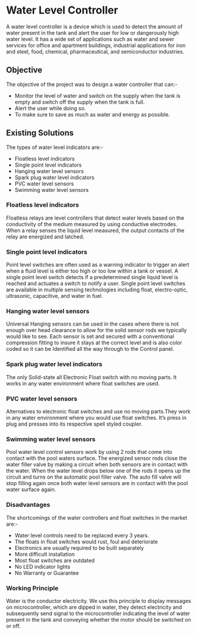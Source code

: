 # Water Level Controller
A water level controller is a device which is used to detect the amount of water present in the tank and alert the user for low or dangerously high water level. It has a wide set of applications such as water and sewer services for office and apartment buildings, industrial applications for iron and steel, food, chemical, pharmaceutical, and semiconductor industries.

## Objective 
The objective of the project was to design a water controller that can:-
 - Monitor the level of water and switch on the supply when the tank is empty and switch off the supply when the tank is full.
 - Alert the user while doing so.
 - To make sure to save as much as water and energy as possible.
 
 ## Existing Solutions
 The types of water level indicators are:-
  - Floatless level indicators
  - Single point level indicators
  - Hanging water level sensors
  - Spark plug water level indicators
  - PVC water level sensors
  - Swimming water level sensors 
   
  ### Floatless level indicators
  Floatless relays are level controllers that detect water levels based on the conductivity of the medium measured by using conductive electrodes. When a relay senses the liquid level measured, the output contacts of the relay are energized and latched.
  
  ### Single point level indicators
  Point level switches are often used as a warning indicator to trigger an alert when a fluid level is either too high or too low within a tank or vessel. A single point level switch detects if a predetermined single liquid level is reached and actuates a switch to notify a user. Single point level switches are available in multiple sensing technologies including float, electro-optic, ultrasonic, capacitive, and water in fuel.
  
  ### Hanging water level sensors
  Universal Hanging sensors can be used in the cases where there is not enough over head clearance to allow for the solid sensor rods we typically would like to see. Each sensor is set and secured with a conventional compression fitting to insure it stays at the correct level and is also color coded so it can be Identified all the way through to the Control panel.
  
  ### Spark plug water level indicators
  The only Solid-state all Electronic Float switch with no moving parts. It works in any water environment where float switches are used.

  ### PVC water level sensors
  Alternatives to electronic float switches and use no moving parts.They work in any water environment where you would use float switches. It’s press in plug and presses into its respective spell styled coupler.
  
  ### Swimming water level sensors
  Pool water level control sensors work by using 2 rods that come into contact with the pool waters surface. The energized sensor rods close the water filler valve by making a circuit when both sensors are in contact with the water. When the water level drops below one of the rods it opens up the circuit and turns on the automatic pool filler valve. The auto fill valve will stop filling again once both water level sensors are in contact with the pool water surface again. 

 ### Disadvantages
 The shortcomings of the water controllers and float switches in the market are:-
  - Water level controls need to be replaced every 3 years.
  - The floats in float switches would rust, foul and deteriorate
  - Electronics are usually required to be built separately
  - More difficult installation
  - Most float switches are outdated
  - No LED indicator lights
  - No Warranty or Guarantee
 
 ### Working Principle
 Water is the conductor electricity. We use this principle to display messages on microcontroller, which are dipped in water, they detect electricity and subsequently send signal to the microcontroller indicating the level of water present in the tank and conveying whether the motor should be switched on or off.
 
 

